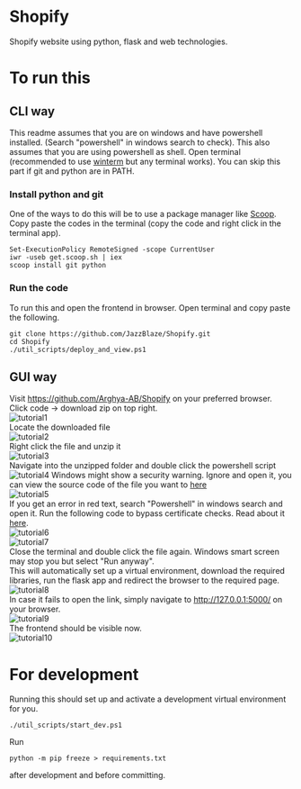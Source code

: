 # Shopify

Shopify website using python, flask and web technologies.

# To run this

## CLI way

This readme assumes that you are on windows and have powershell installed. (Search "powershell" in windows search to check).
This also assumes that you are using powershell as shell.
Open terminal (recommended to use [winterm](https://www.microsoft.com/en-us/p/windows-terminal/9n0dx20hk701) but any terminal works).
You can skip this part if git and python are in PATH.

### Install python and git

One of the ways to do this will be to use a package manager like [Scoop](https://scoop.sh/).
Copy paste the codes in the terminal (copy the code and right click in the terminal app).

```pwsh
Set-ExecutionPolicy RemoteSigned -scope CurrentUser
iwr -useb get.scoop.sh | iex
scoop install git python
```

### Run the code

To run this and open the frontend in browser.
Open terminal and copy paste the following.

```pwsh
git clone https://github.com/JazzBlaze/Shopify.git
cd Shopify
./util_scripts/deploy_and_view.ps1
```

## GUI way

Visit https://github.com/Arghya-AB/Shopify on your preferred browser. Click code -> download zip on top right.  
![tutorial1](https://github.com/Arghya-AB/Shopify/tree/main/assets/tutorial1.png)  
Locate the downloaded file  
![tutorial2](https://github.com/Arghya-AB/Shopify/tree/main/assets/tutorial2.png)  
Right click the file and unzip it  
![tutorial3](https://github.com/Arghya-AB/Shopify/tree/main/assets/tutorial3.png)  
Navigate into the unzipped folder and double click the powershell script  
![tutorial4](https://github.com/Arghya-AB/Shopify/tree/main/assets/tutorial4.png)
Windows might show a security warning. Ignore and open it, you can view the source code of the file you want to [here](https://github.com/Arghya-AB/Shopify/blob/main/deploy_and_view.ps1)  
![tutorial5](https://github.com/Arghya-AB/Shopify/tree/main/assets/tutorial5.png)  
If you get an error in red text, search "Powershell" in windows search and open it. Run the following code to bypass certificate checks. Read about it [here](https://caiomsouza.medium.com/fix-for-powershell-script-not-digitally-signed-69f0ed518715).  
![tutorial6](https://github.com/Arghya-AB/Shopify/tree/main/assets/tutorial6.png)  
![tutorial7](https://github.com/Arghya-AB/Shopify/tree/main/assets/tutorial7.png)  
Close the terminal and double click the file again. Windows smart screen may stop you but select "Run anyway".  
This will automatically set up a virtual environment, download the required libraries, run the flask app and redirect the browser to the required page.  
![tutorial8](https://github.com/Arghya-AB/Shopify/tree/main/assets/tutorial8.png)  
In case it fails to open the link, simply navigate to http://127.0.0.1:5000/ on your browser.  
![tutorial9](https://github.com/Arghya-AB/Shopify/tree/main/assets/tutorial9.png)  
The frontend should be visible now.  
![tutorial10](https://github.com/Arghya-AB/Shopify/tree/main/assets/tutorial10.png)

# For development

Running this should set up and activate a development virtual environment for you.

```pwsh
./util_scripts/start_dev.ps1
```

Run

```
python -m pip freeze > requirements.txt
```

after development and before committing.

